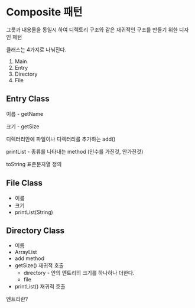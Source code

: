 # Composite 패턴

그릇과 내용물을 동일시 하여 디렉토리 구조와 같은 재귀적인 구조를 만들기 위한 디자인 패턴

클래스는 4가지로 나눠진다.

1. Main
2. Entry
3. Directory
4. File



## Entry Class

이름 - getName

크기 - getSize

디렉터리안에 파일이나 디렉터리를 추가하는 add()

printList - 종류를 나타내는 method (인수를 가진것, 안가진것)

toString 표준문자열 정의



## File Class

- 이름
- 크기
- printList(String)



## Directory Class

- 이름
- ArrayList
- add method
- getSize() 재귀적 호출
  - directory - 안의 엔트리의 크기를 하나하나 더한다.
  - file
- printList() 재귀적 호출

엔트리란?


